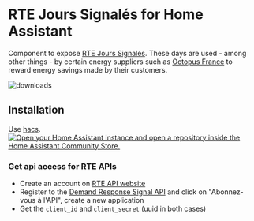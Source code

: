 # RTE Jours Signalés for Home Assistant

Component to expose [RTE Jours Signalés](https://www.services-rte.com/fr/visualisez-les-donnees-publiees-par-rte/jours-signales-de-l-appel-d-offres-effacement.html).
These days are used - among other things - by certain energy suppliers such as [Octopus France](https://www.octopusenergy.fr) to reward energy savings made by their customers.

![downloads](https://img.shields.io/badge/dynamic/json?color=41BDF5&logo=home-assistant&label=integration%20usage&suffix=%20installs&cacheSeconds=15600&url=https://analytics.home-assistant.io/custom_integrations.json&query=$.rte_jours_signales.total)

## Installation

Use [hacs](https://hacs.xyz/).
[![Open your Home Assistant instance and open a repository inside the Home Assistant Community Store.](https://my.home-assistant.io/badges/hacs_repository.svg)](https://my.home-assistant.io/redirect/hacs_repository/?owner=hiteule&repository=rte-jours-signales&category=integration)

### Get api access for RTE APIs

- Create an account on [RTE API website](https://data.rte-france.com/web/guest)
- Register to the [Demand Response Signal API](https://data.rte-france.com/catalog/-/api/market/Demand-Response-Signal/v2.0) and click on "Abonnez-vous à l'API", create a new application
- Get the `client_id` and `client_secret` (uuid in both cases)
